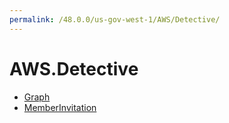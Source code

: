 ```yaml
---
permalink: /48.0.0/us-gov-west-1/AWS/Detective/
---
```


# AWS.Detective



* [Graph](Graph.md)
* [MemberInvitation](MemberInvitation.md)